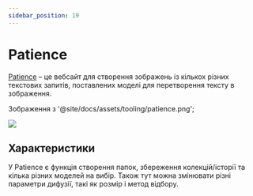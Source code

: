 ```yaml
---
sidebar_position: 19
---
```


# Patience

[Patience](https://www.patience.ai) – це вебсайт для створення зображень із кількох різних текстових запитів, поставлених моделі для перетворення тексту в зображення.

Зображення з '@site/docs/assets/tooling/patience.png';

<div style={{textAlign: 'center'}}>
  <img src={Image} style={{width: "750px"}} />
</div>

## Характеристики

У Patience є функція створення папок, збереження колекцій/історії та кілька різних моделей на вибір. Також тут можна змінювати різні параметри дифузії, такі як розмір і метод відбору.